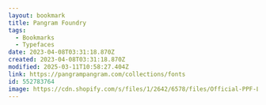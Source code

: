 ```yaml
---
layout: bookmark
title: Pangram Foundry
tags:
  - Bookmarks
  - Typefaces
date: 2023-04-08T03:31:18.870Z
created: 2023-04-08T03:31:18.870Z
modified: 2025-03-11T10:58:27.404Z
link: https://pangrampangram.com/collections/fonts
id: 552783764
image: https://cdn.shopify.com/s/files/1/2642/6578/files/Official-PPF-Logo-2020a_2f08d4ff-fe51-43ec-972e-bed028c1a8e3.jpg?v=1618922156
---
```

